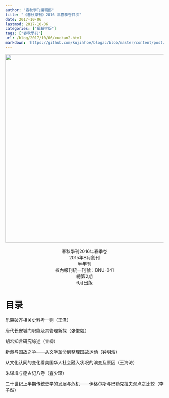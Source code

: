 ```yaml
---
author: "春秋學刊編輯部"
title: "《春秋學刊》2016 年春季卷目次"
date: 2017-10-06
lastmod: 2017-10-06
categories: ["編輯排版"]
tags: ["春秋學刊"]
url: /blog/2017/10/06/xuekan2.html
markdown: 'https://github.com/kujihhoe/blogac/blob/master/content/post/2017-10-06-xuekan2.md'
---
```

<!--more-->

<img src="https://www.superbed.cn/pic/5be2baa69dc6d6b928f1a0a7" width="600"/>
<br>
<br>
<center><v>春秋學刊</v>2016年春季卷</center>
<center>2015年8月創刊</center>
<center>半年刊</center>
<center>校內報刊統一刊號：BNU-041</center>
<center>總第2期</center>
<center>6月出版</center>

# 目录
乐毅破齐相关史料考一则（王泽）

唐代长安城门职能及其管理新探（张俊毅）

胡宏<v>知言</v>研究综述（宣柳）

<v>新潮</v>与<v>国故</v>之争——从文学革命到整理国故运动（钟明浩）

从文化认同的变化看美国华人社会融入状况的演变及原因（王海涛）

朱谋㙔与邃古记八卷（査少琛）

二十世纪上半期传统史学的发展与危机——伊格尔斯与巴勒克拉夫观点之比较（李子然）
